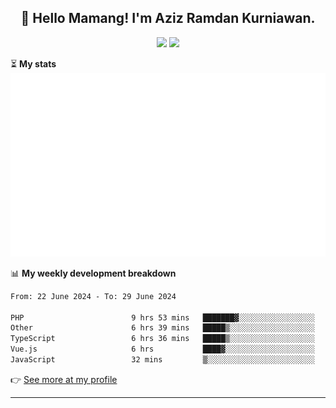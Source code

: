 <h2 align="center">👋 Hello Mamang! I'm Aziz Ramdan Kurniawan.</h2>  
<p align="center">
  <img src="https://komarev.com/ghpvc/?username=azizramdan">
  <img src="https://wakatime.com/badge/user/90056fa0-4c31-4eca-954e-2a3ac05896f9.svg">
</p>
    
⏳ **My stats**  
![](https://raw.githubusercontent.com/azizramdan/github-stats/master/generated/overview.svg#gh-dark-mode-only)

📊 **My weekly development breakdown**
<!--START_SECTION:waka-->

```txt
From: 22 June 2024 - To: 29 June 2024

PHP                        9 hrs 53 mins   ███████▓░░░░░░░░░░░░░░░░░   31.29 %
Other                      6 hrs 39 mins   █████▒░░░░░░░░░░░░░░░░░░░   21.06 %
TypeScript                 6 hrs 36 mins   █████▒░░░░░░░░░░░░░░░░░░░   20.91 %
Vue.js                     6 hrs           ████▓░░░░░░░░░░░░░░░░░░░░   18.98 %
JavaScript                 32 mins         ▒░░░░░░░░░░░░░░░░░░░░░░░░   01.74 %
```

<!--END_SECTION:waka-->
👉 [See more at my profile](https://wakatime.com/@azizramdan)
***
